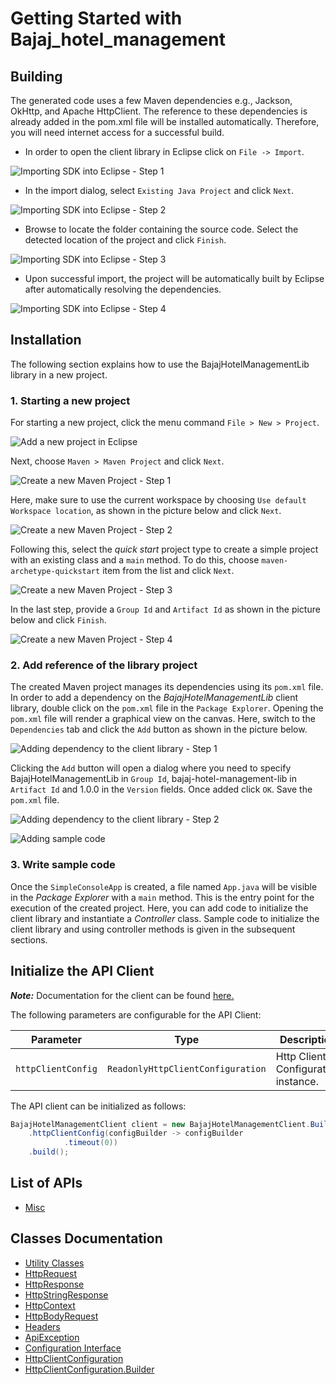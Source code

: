 
# Getting Started with Bajaj_hotel_management

## Building

The generated code uses a few Maven dependencies e.g., Jackson, OkHttp,
and Apache HttpClient. The reference to these dependencies is already
added in the pom.xml file will be installed automatically. Therefore,
you will need internet access for a successful build.

* In order to open the client library in Eclipse click on `File -> Import`.

![Importing SDK into Eclipse - Step 1](https://apidocs.io/illustration/java?workspaceFolder=Bajaj_hotel_management-Java&workspaceName=BajajHotelManagement&projectName=BajajHotelManagementLib&rootNamespace=localhost5000&groupId=BajajHotelManagementLib&artifactId=bajaj-hotel-management-lib&version=1.0.0&step=import0)

* In the import dialog, select `Existing Java Project` and click `Next`.

![Importing SDK into Eclipse - Step 2](https://apidocs.io/illustration/java?workspaceFolder=Bajaj_hotel_management-Java&workspaceName=BajajHotelManagement&projectName=BajajHotelManagementLib&rootNamespace=localhost5000&groupId=BajajHotelManagementLib&artifactId=bajaj-hotel-management-lib&version=1.0.0&step=import1)

* Browse to locate the folder containing the source code. Select the detected location of the project and click `Finish`.

![Importing SDK into Eclipse - Step 3](https://apidocs.io/illustration/java?workspaceFolder=Bajaj_hotel_management-Java&workspaceName=BajajHotelManagement&projectName=BajajHotelManagementLib&rootNamespace=localhost5000&groupId=BajajHotelManagementLib&artifactId=bajaj-hotel-management-lib&version=1.0.0&step=import2)

* Upon successful import, the project will be automatically built by Eclipse after automatically resolving the dependencies.

![Importing SDK into Eclipse - Step 4](https://apidocs.io/illustration/java?workspaceFolder=Bajaj_hotel_management-Java&workspaceName=BajajHotelManagement&projectName=BajajHotelManagementLib&rootNamespace=localhost5000&groupId=BajajHotelManagementLib&artifactId=bajaj-hotel-management-lib&version=1.0.0&step=import3)

## Installation

The following section explains how to use the BajajHotelManagementLib library in a new project.

### 1. Starting a new project

For starting a new project, click the menu command `File > New > Project`.

![Add a new project in Eclipse](https://apidocs.io/illustration/java?workspaceFolder=Bajaj_hotel_management-Java&workspaceName=BajajHotelManagement&projectName=BajajHotelManagementLib&rootNamespace=localhost5000&groupId=BajajHotelManagementLib&artifactId=bajaj-hotel-management-lib&version=1.0.0&step=createNewProject0)

Next, choose `Maven > Maven Project` and click `Next`.

![Create a new Maven Project - Step 1](https://apidocs.io/illustration/java?workspaceFolder=Bajaj_hotel_management-Java&workspaceName=BajajHotelManagement&projectName=BajajHotelManagementLib&rootNamespace=localhost5000&groupId=BajajHotelManagementLib&artifactId=bajaj-hotel-management-lib&version=1.0.0&step=createNewProject1)

Here, make sure to use the current workspace by choosing `Use default Workspace location`, as shown in the picture below and click `Next`.

![Create a new Maven Project - Step 2](https://apidocs.io/illustration/java?workspaceFolder=Bajaj_hotel_management-Java&workspaceName=BajajHotelManagement&projectName=BajajHotelManagementLib&rootNamespace=localhost5000&groupId=BajajHotelManagementLib&artifactId=bajaj-hotel-management-lib&version=1.0.0&step=createNewProject2)

Following this, select the *quick start* project type to create a simple project with an existing class and a `main` method. To do this, choose `maven-archetype-quickstart` item from the list and click `Next`.

![Create a new Maven Project - Step 3](https://apidocs.io/illustration/java?workspaceFolder=Bajaj_hotel_management-Java&workspaceName=BajajHotelManagement&projectName=BajajHotelManagementLib&rootNamespace=localhost5000&groupId=BajajHotelManagementLib&artifactId=bajaj-hotel-management-lib&version=1.0.0&step=createNewProject3)

In the last step, provide a `Group Id` and `Artifact Id` as shown in the picture below and click `Finish`.

![Create a new Maven Project - Step 4](https://apidocs.io/illustration/java?workspaceFolder=Bajaj_hotel_management-Java&workspaceName=BajajHotelManagement&projectName=BajajHotelManagementLib&rootNamespace=localhost5000&groupId=BajajHotelManagementLib&artifactId=bajaj-hotel-management-lib&version=1.0.0&step=createNewProject4)

### 2. Add reference of the library project

The created Maven project manages its dependencies using its `pom.xml` file. In order to add a dependency on the *BajajHotelManagementLib* client library, double click on the `pom.xml` file in the `Package Explorer`. Opening the `pom.xml` file will render a graphical view on the canvas. Here, switch to the `Dependencies` tab and click the `Add` button as shown in the picture below.

![Adding dependency to the client library - Step 1](https://apidocs.io/illustration/java?workspaceFolder=Bajaj_hotel_management-Java&workspaceName=BajajHotelManagement&projectName=BajajHotelManagementLib&rootNamespace=localhost5000&groupId=BajajHotelManagementLib&artifactId=bajaj-hotel-management-lib&version=1.0.0&step=testProject0)

Clicking the `Add` button will open a dialog where you need to specify BajajHotelManagementLib in `Group Id`, bajaj-hotel-management-lib in `Artifact Id` and 1.0.0 in the `Version` fields. Once added click `OK`. Save the `pom.xml` file.

![Adding dependency to the client library - Step 2](https://apidocs.io/illustration/java?workspaceFolder=Bajaj_hotel_management-Java&workspaceName=BajajHotelManagement&projectName=BajajHotelManagementLib&rootNamespace=localhost5000&groupId=BajajHotelManagementLib&artifactId=bajaj-hotel-management-lib&version=1.0.0&step=testProject1)

![Adding sample code](https://apidocs.io/illustration/java?workspaceFolder=Bajaj_hotel_management-Java&workspaceName=BajajHotelManagement&projectName=BajajHotelManagementLib&rootNamespace=localhost5000&groupId=BajajHotelManagementLib&artifactId=bajaj-hotel-management-lib&version=1.0.0&step=testProject2)

### 3. Write sample code

Once the `SimpleConsoleApp` is created, a file named `App.java` will be visible in the *Package Explorer* with a `main` method. This is the entry point for the execution of the created project.
Here, you can add code to initialize the client library and instantiate a *Controller* class. Sample code to initialize the client library and using controller methods is given in the subsequent sections.

## Initialize the API Client

**_Note:_** Documentation for the client can be found [here.](doc/client.md)

The following parameters are configurable for the API Client:

| Parameter | Type | Description |
|  --- | --- | --- |
| `httpClientConfig` | `ReadonlyHttpClientConfiguration` | Http Client Configuration instance. |

The API client can be initialized as follows:

```java
BajajHotelManagementClient client = new BajajHotelManagementClient.Builder()
    .httpClientConfig(configBuilder -> configBuilder
            .timeout(0))
    .build();
```

## List of APIs

* [Misc](doc/controllers/misc.md)

## Classes Documentation

* [Utility Classes](doc/utility-classes.md)
* [HttpRequest](doc/http-request.md)
* [HttpResponse](doc/http-response.md)
* [HttpStringResponse](doc/http-string-response.md)
* [HttpContext](doc/http-context.md)
* [HttpBodyRequest](doc/http-body-request.md)
* [Headers](doc/headers.md)
* [ApiException](doc/api-exception.md)
* [Configuration Interface](doc/configuration-interface.md)
* [HttpClientConfiguration](doc/http-client-configuration.md)
* [HttpClientConfiguration.Builder](doc/http-client-configuration-builder.md)

